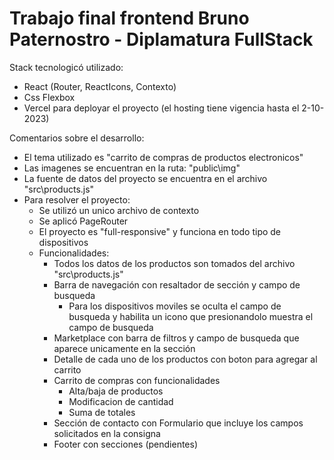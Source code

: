 # Trabajo final frontend Bruno Paternostro - Diplamatura FullStack

Stack tecnologicó utilizado:
- React (Router, ReactIcons, Contexto)
- Css Flexbox
- Vercel para deployar el proyecto (el hosting tiene vigencia hasta el 2-10-2023)

Comentarios sobre el desarrollo:
- El tema utilizado es "carrito de compras de productos electronicos"
- Las imagenes se encuentran en la ruta: "public\img"
- La fuente de datos del proyecto se encuentra en el archivo "src\products.js"
- Para resolver el proyecto:
    - Se utilizó un unico archivo de contexto
    - Se aplicó PageRouter
    - El proyecto es "full-responsive" y funciona en todo tipo de dispositivos
    - Funcionalidades:
        - Todos los datos de los productos son tomados del archivo "src\products.js"
        - Barra de navegación con resaltador de sección y campo de busqueda
            - Para los dispositivos moviles se oculta el campo de busqueda y habilita un icono que presionandolo muestra el campo de busqueda
        - Marketplace con barra de filtros y campo de busqueda que aparece unicamente en la sección
        -  Detalle de cada uno de los productos con boton para agregar al carrito
        -  Carrito de compras con funcionalidades
            - Alta/baja de productos
            - Modificacion de cantidad
            - Suma de totales
        -  Sección de contacto con Formulario que incluye los campos solicitados en la consigna
        -  Footer con secciones (pendientes)
       
        

